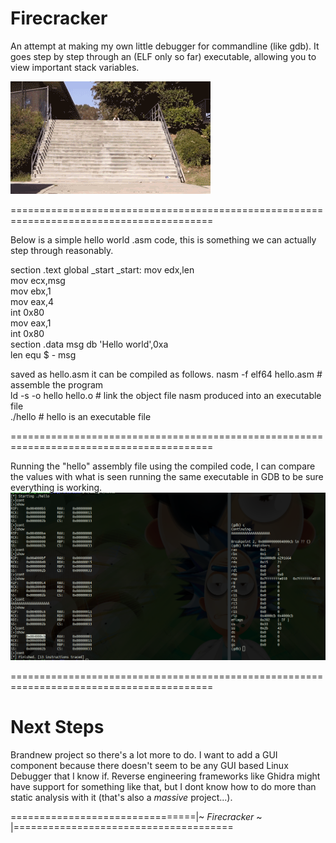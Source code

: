# Firecracker
An attempt at making my own little debugger for commandline (like gdb). It goes step by step through an (ELF only so far) executable,
allowing you to view important stack variables. 

![firecracker](https://raw.githubusercontent.com/0ptik41/Firecracker/main/torocracker.gif)

=========================================================================================

Below is a simple hello world .asm code, this is something we can actually step through reasonably.

section     .text
global      _start 
_start: 
    mov     edx,len   
    mov     ecx,msg   
    mov     ebx,1   
    mov     eax,4   
    int     0x80   
    mov     eax,1  
    int     0x80   
section     .data
msg     db  'Hello world',0xa  
len     equ $ - msg   

saved as hello.asm it can be compiled as follows.
nasm -f elf64 hello.asm # assemble the program  
ld -s -o hello hello.o # link the object file nasm produced into an executable file  
./hello # hello is an executable file

=========================================================================================

Running the "hello" assembly file using the compiled code, I can compare the values with what is seen running the same executable in GDB to be sure everything is working. 
![ex](https://raw.githubusercontent.com/0ptik41/Firecracker/main/ex.png)

=========================================================================================

# Next Steps 
Brandnew project so there's a lot more to do. I want to add a GUI component because there doesn't seem to be any GUI based
Linux Debugger that I know if. Reverse engineering frameworks like Ghidra might have support for something like that, but
I dont know how to do more than static analysis with it (that's also a *massive* project...).

================================|~ *Firecracker* ~ |======================================
